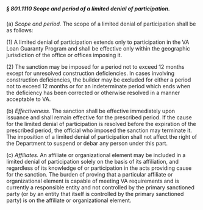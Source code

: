 ##### § 801.1110 Scope and period of a limited denial of participation. #####

(a) *Scope and period.* The scope of a limited denial of participation shall be as follows:

(1) A limited denial of participation extends only to participation in the VA Loan Guaranty Program and shall be effective only within the geographic jurisdiction of the office or offices imposing it.

(2) The sanction may be imposed for a period not to exceed 12 months except for unresolved construction deficiencies. In cases involving construction deficiencies, the builder may be excluded for either a period not to exceed 12 months or for an indeterminate period which ends when the deficiency has been corrected or otherwise resolved in a manner acceptable to VA.

(b) *Effectiveness.* The sanction shall be effective immediately upon issuance and shall remain effective for the prescribed period. If the cause for the limited denial of participation is resolved before the expiration of the prescribed period, the official who imposed the sanction may terminate it. The imposition of a limited denial of participation shall not affect the right of the Department to suspend or debar any person under this part.

(c) *Affiliates.* An affiliate or organizational element may be included in a limited denial of participation solely on the basis of its affiliation, and regardless of its knowledge of or participation in the acts providing cause for the sanction. The burden of proving that a particular affiliate or organizational element is capable of meeting VA requirements and is currently a responsible entity and not controlled by the primary sanctioned party (or by an entity that itself is controlled by the primary sanctioned party) is on the affiliate or organizational element.